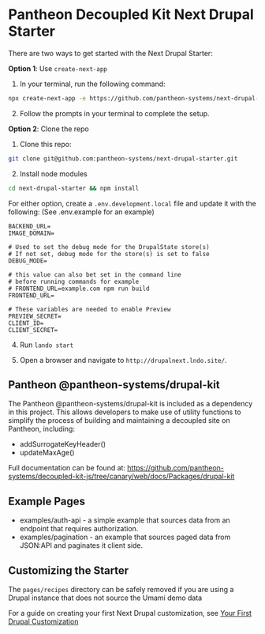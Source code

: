 # Pantheon Decoupled Kit Next Drupal Starter

There are two ways to get started with the Next Drupal Starter:

**Option 1**: Use `create-next-app`

1. In your terminal, run the following command:

```bash
npx create-next-app -e https://github.com/pantheon-systems/next-drupal-starter --use-npm
```

2. Follow the prompts in your terminal to complete the setup.

**Option 2**: Clone the repo

1. Clone this repo:

```bash
git clone git@github.com:pantheon-systems/next-drupal-starter.git
```

2. Install node modules

```bash
cd next-drupal-starter && npm install
```

For either option, create a `.env.development.local` file and update it with the following:
(See .env.example for an example)

```
BACKEND_URL=
IMAGE_DOMAIN=

# Used to set the debug mode for the DrupalState store(s)
# If not set, debug mode for the store(s) is set to false
DEBUG_MODE=

# this value can also bet set in the command line
# before running commands for example
# FRONTEND_URL=example.com npm run build
FRONTEND_URL=

# These variables are needed to enable Preview
PREVIEW_SECRET=
CLIENT_ID=
CLIENT_SECRET= 
```

4. Run `lando start`

5. Open a browser and navigate to `http://drupalnext.lndo.site/`.

## Pantheon @pantheon-systems/drupal-kit

The Pantheon @pantheon-systems/drupal-kit is included as a dependency in this project. This allows developers to make use
of utility functions to simplify the process of building and maintaining a decoupled site on Pantheon,
including:

- addSurrogateKeyHeader()
- updateMaxAge()

Full documentation can be found at: https://github.com/pantheon-systems/decoupled-kit-js/tree/canary/web/docs/Packages/drupal-kit

## Example Pages

- examples/auth-api - a simple example that sources data from an endpoint that requires authorization.
- examples/pagination - an example that sources paged data from JSON:API and paginates it client side.

## Customizing the Starter

The `pages/recipes` directory can be safely removed if you are using a Drupal instance that does not
source the Umami demo data

For a guide on creating your first Next Drupal customization, see [Your First Drupal Customization](https://github.com/pantheon-systems/decoupled-kit-js/blob/canary/web/docs/Frontend%20Starters/Next%20Drupal/your-first-customization.md)
